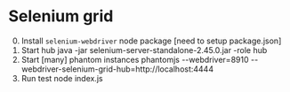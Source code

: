 # Selenium grid

0. Install `selenium-webdriver` node package [need to setup package.json]
1. Start hub
    java -jar selenium-server-standalone-2.45.0.jar -role hub
2. Start [many] phantom instances
    phantomjs --webdriver=8910 --webdriver-selenium-grid-hub=http://localhost:4444
3. Run test
    node index.js